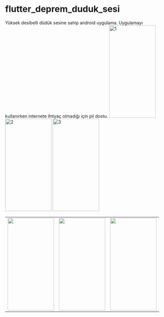 # flutter_deprem_duduk_sesi
Yüksek desibelli düdük sesine sahip android uygulama. Uygulamayı kullanırken internete ihtiyaç olmadığı için pil dostu.
<img src="[http://url/to/img.png](https://github.com/alikperislam/flutter_deprem_duduk_sesi/blob/main/1.jpg)" alt="1" width="150" height="300">
<img src="[http://url/to/img.png](https://github.com/alikperislam/flutter_deprem_duduk_sesi/blob/main/2.jpg)" alt="2" width="150" height="300">
<img src="[http://url/to/img.png](https://github.com/alikperislam/flutter_deprem_duduk_sesi/blob/main/3.jpg)" alt="3" width="150" height="300">


<table>
<tr>
<td><a ....><img src="[resim1.jpg](http://url/to/img.png](https://github.com/alikperislam/flutter_deprem_duduk_sesi/blob/main/1.jpg)" width="150" height="300"> </a></td>
<td><a ....><img src="[resim1.jpg](http://url/to/img.png](https://github.com/alikperislam/flutter_deprem_duduk_sesi/blob/main/2.jpg)" width="150" height="300">  </a></td>
<td><a ....><img src="[resim1.jpg](http://url/to/img.png](https://github.com/alikperislam/flutter_deprem_duduk_sesi/blob/main/3.jpg)" width="150" height="300">  </a></td>
</tr>
</table>
